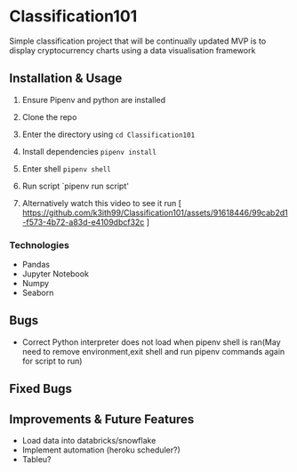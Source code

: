# Classification101
Simple classification project that will be continually updated
MVP is to display cryptocurrency charts using a data visualisation framework

## Installation & Usage

1. Ensure Pipenv and python are installed
2. Clone the repo
3. Enter the directory using `cd Classification101`
3. Install dependencies `pipenv install`
4. Enter shell `pipenv shell`



5. Run script `pipenv run script'
6. Alternatively watch this video to see it run [ https://github.com/k3ith99/Classification101/assets/91618446/99cab2d1-f573-4b72-a83d-e4109dbcf32c ]
   
<!-- to-do: usage -->


### Technologies

* Pandas
* Jupyter Notebook
* Numpy
* Seaborn

## Bugs
* Correct Python interpreter does not load when pipenv shell is ran(May need to remove environment,exit shell and run pipenv commands again for script to run)


## Fixed Bugs


## Improvements & Future Features

* Load data into databricks/snowflake
* Implement automation (heroku scheduler?)
* Tableu?




